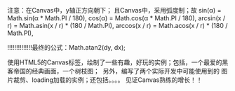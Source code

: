 
注意：在Canvas中，y轴正方向朝下；
     且Canvas中，采用弧度制；故
               sin(α) = Math.sin(α * Math.PI / 180),
               cos(α) = Math.cos(α * Math.PI / 180),
               arcsin(x / r) = Math.asin(x / r) * (180 / Math.PI),
               arccos(x / r) = Math.acos(x / r) * (180 / Math.PI),

!!!!!!!!!!!!!!最终的公式：Math.atan2(dy, dx);




使用HTML5的Canvas标签，绘制了一些有趣，好玩的实例；包括，一个最爱的黑客帝国的经典画面，一个树枝图；
  另外，编写了两个实际开发中可能使用到的 图片裁剪、loading加载的实例；还包括。。。。
 见证Canvas熟练的增长！！
